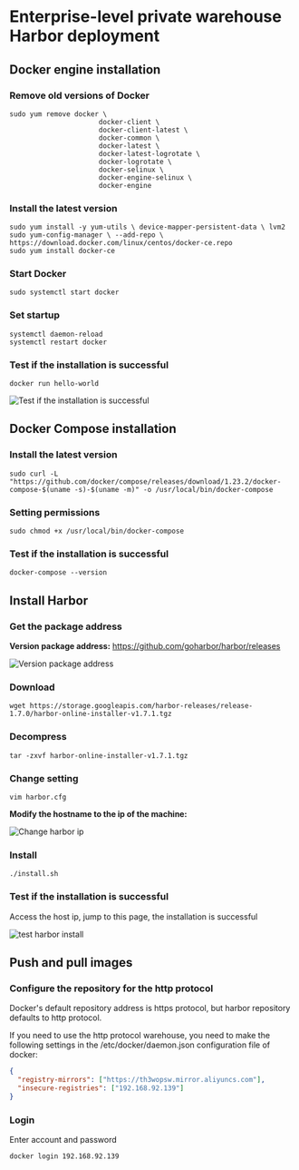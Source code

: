 # Enterprise-level private warehouse Harbor deployment

## Docker engine installation

### Remove old versions of Docker
```shell script
sudo yum remove docker \
	                  docker-client \
	                  docker-client-latest \
	                  docker-common \
	                  docker-latest \
	                  docker-latest-logrotate \
	                  docker-logrotate \
	                  docker-selinux \
	                  docker-engine-selinux \
	                  docker-engine
```

### Install the latest version

```shell script
sudo yum install -y yum-utils \ device-mapper-persistent-data \ lvm2
sudo yum-config-manager \ --add-repo \ https://download.docker.com/linux/centos/docker-ce.repo
sudo yum install docker-ce
```

### Start Docker
```shell script
sudo systemctl start docker
```

### Set startup
```shell script
systemctl daemon-reload
systemctl restart docker
```

### Test if the installation is successful
```shell script
docker run hello-world
```

![Test if the installation is successful](../Material/image/Project%20containerization%20transformation%20(3)%20—%20Test%20if%20the%20installation%20is%20successful.png)

## Docker Compose installation

### Install the latest version

```shell script
sudo curl -L "https://github.com/docker/compose/releases/download/1.23.2/docker-compose-$(uname -s)-$(uname -m)" -o /usr/local/bin/docker-compose
```

### Setting permissions

```shell script
sudo chmod +x /usr/local/bin/docker-compose
```

### Test if the installation is successful
```shell script
docker-compose --version
```

## Install Harbor

### Get the package address

**Version package address:** https://github.com/goharbor/harbor/releases

![Version package address](../Material/image/Project%20containerization%20transformation%20(3)%20—%20harbor%20address.png)


### Download

```shell script
wget https://storage.googleapis.com/harbor-releases/release-1.7.0/harbor-online-installer-v1.7.1.tgz
```

### Decompress
```shell script
tar -zxvf harbor-online-installer-v1.7.1.tgz
```

### Change setting
```shell script
vim harbor.cfg
```

**Modify the hostname to the ip of the machine:**

![Change harbor ip](../Material/image/Project%20containerization%20transformation%20(3)%20—%20Change%20harbor%20ip.png)


### Install
```shell script
./install.sh
```

### Test if the installation is successful

Access the host ip, jump to this page, the installation is successful

![test harbor install](../Material/image/Project%20containerization%20transformation%20(3)%20—%20test%20harbor%20install.png)

## Push and pull images

### Configure the repository for the http protocol

Docker's default repository address is https protocol, but harbor repository defaults to http protocol.

If you need to use the http protocol warehouse, you need to make the following settings in the /etc/docker/daemon.json configuration file of docker:

```json
{
  "registry-mirrors": ["https://th3wopsw.mirror.aliyuncs.com"],
  "insecure-registries": ["192.168.92.139"]
}
```

### Login

Enter account and password

```shell script
docker login 192.168.92.139
```








